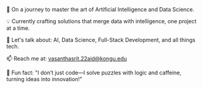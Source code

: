 
🌱 On a journey to master the art of Artificial Intelligence and Data Science.

💡 Currently crafting solutions that merge data with intelligence, one project at a time.

💬 Let's talk about: AI, Data Science, Full-Stack Development, and all things tech.

📫 Reach me at: vasanthasrit.22aid@kongu.edu

🎯 Fun fact: "I don’t just code—I solve puzzles with logic and caffeine, turning ideas into innovation!"

